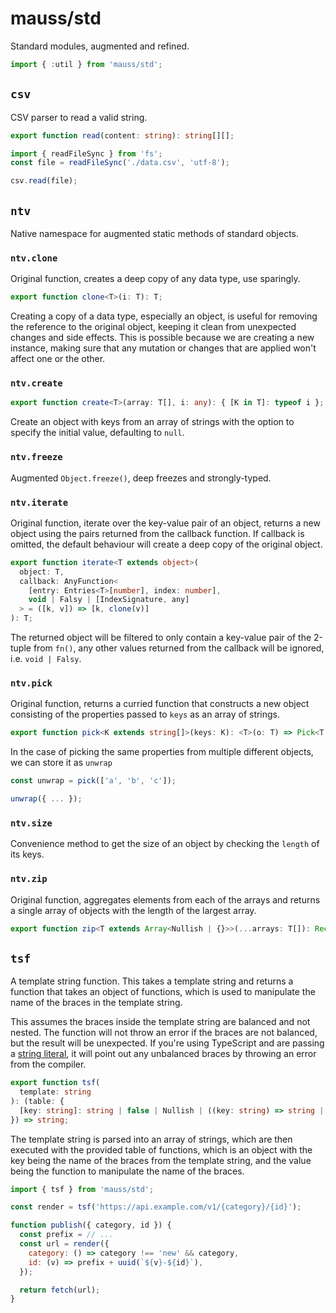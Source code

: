 # mauss/std

Standard modules, augmented and refined.

```javascript
import { :util } from 'mauss/std';
```

## `csv`

CSV parser to read a valid string.

```typescript
export function read(content: string): string[][];
```

```javascript
import { readFileSync } from 'fs';
const file = readFileSync('./data.csv', 'utf-8');

csv.read(file);
```

## `ntv`

Native namespace for augmented static methods of standard objects.

### `ntv.clone`

Original function, creates a deep copy of any data type, use sparingly.

```typescript
export function clone<T>(i: T): T;
```

Creating a copy of a data type, especially an object, is useful for removing the reference to the original object, keeping it clean from unexpected changes and side effects. This is possible because we are creating a new instance, making sure that any mutation or changes that are applied won't affect one or the other.

### `ntv.create`

```typescript
export function create<T>(array: T[], i: any): { [K in T]: typeof i };
```

Create an object with keys from an array of strings with the option to specify the initial value, defaulting to `null`.

### `ntv.freeze`

Augmented `Object.freeze()`, deep freezes and strongly-typed.

### `ntv.iterate`

Original function, iterate over the key-value pair of an object, returns a new object using the pairs returned from the callback function. If callback is omitted, the default behaviour will create a deep copy of the original object.

```typescript
export function iterate<T extends object>(
  object: T,
  callback: AnyFunction<
    [entry: Entries<T>[number], index: number],
    void | Falsy | [IndexSignature, any]
  > = ([k, v]) => [k, clone(v)]
): T;
```

The returned object will be filtered to only contain a key-value pair of the 2-tuple from `fn()`, any other values returned from the callback will be ignored, i.e. `void | Falsy`.

### `ntv.pick`

Original function, returns a curried function that constructs a new object consisting of the properties passed to `keys` as an array of strings.

```typescript
export function pick<K extends string[]>(keys: K): <T>(o: T) => Pick<T, K[number]>;
```

In the case of picking the same properties from multiple different objects, we can store it as `unwrap`

```typescript
const unwrap = pick(['a', 'b', 'c']);

unwrap({ ... });
```

### `ntv.size`

Convenience method to get the size of an object by checking the `length` of its keys.

### `ntv.zip`

Original function, aggregates elements from each of the arrays and returns a single array of objects with the length of the largest array.

```typescript
export function zip<T extends Array<Nullish | {}>>(...arrays: T[]): Record<IndexSignature, any>[];
```

## `tsf`

A template string function. This takes a template string and returns a function that takes an object of functions, which is used to manipulate the name of the braces in the template string.

This assumes the braces inside the template string are balanced and not nested. The function will not throw an error if the braces are not balanced, but the result will be unexpected. If you're using TypeScript and are passing a [string literal](https://www.typescriptlang.org/docs/handbook/2/everyday-types.html#literal-types), it will point out any unbalanced braces by throwing an error from the compiler.

```typescript
export function tsf(
  template: string
): (table: {
  [key: string]: string | false | Nullish | ((key: string) => string | false | Nullish);
}) => string;
```

The template string is parsed into an array of strings, which are then executed with the provided table of functions, which is an object with the key being the name of the braces from the template string, and the value being the function to manipulate the name of the braces.

```javascript
import { tsf } from 'mauss/std';

const render = tsf('https://api.example.com/v1/{category}/{id}');

function publish({ category, id }) {
  const prefix = // ...
  const url = render({
    category: () => category !== 'new' && category,
    id: (v) => prefix + uuid(`${v}-${id}`),
  });

  return fetch(url);
}
```
